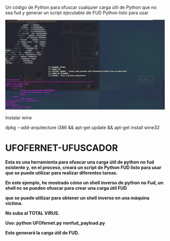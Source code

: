
Un código de Python para ofuscar cualquier carga útil de Python que no sea fud y generar un script ejecutable de FUD Python listo para usar

<img src="https://github.com/kanonufo/UFOFERNET-UFUSCADOR/blob/master/Screenshot%20(20200901-124457).jpg">


Instalar wine

dpkg --add-arquitecture i386 && apt-get update && apt-get install wine32
<h1> <b> UFOFERNET-UFUSCADOR </b> </h1>

<p> <b> Esta es una herramienta para ofuscar una carga útil de python no fud existente y, en el proceso, creará un script de Python FUD listo para usar
que se puede utilizar para realizar diferentes tareas. </p> </b>

<p> <b> En este ejemplo, he mostrado cómo un shell inverso de python no Fud, un shell nc se pueden ofuscar para crear una carga útil FUD </p> </b>
<p> <b> que se puede utilizar para obtener un shell inverso en una máquina víctima. </p> </b>

<p> <b> No suba al TOTAL VIRUS. </p> </b>

<p> <b> Uso: python UFOfernet.py nonfud_payload.py </p> </b>

<p> <b> Esto generará la carga útil de FUD. </p> </b>

